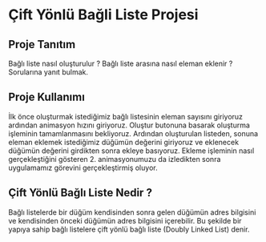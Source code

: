 # Çift Yönlü Bağli Liste Projesi

## Proje Tanıtım
Bağlı liste nasıl oluşturulur ? Bağlı liste arasına nasıl eleman eklenir ? Sorularına yanıt bulmak.

## Proje Kullanımı
İlk önce oluşturmak istediğimiz bağlı listesinin eleman sayısını giriyoruz ardından animasyon hızını giriyoruz.
Oluştur butonuna basarak oluşturma işleminin tamamlanmasını bekliyoruz.
Ardından oluşturulan listeden, sonuna eleman eklemek istediğimiz düğümün değerini giriyoruz ve eklenecek düğümün değerini girdikten sonra ekleye basıyoruz.
Ekleme işleminin nasıl gerçekleştiğini gösteren 2. animasyonumuzu da izledikten sonra uygulamamız görevini gerçekleştirmiş oluyor.

## Çift Yönlü Bağlı Liste Nedir ?
  Bağlı listelerde bir düğüm kendisinden sonra gelen düğümün adres bilgisini ve kendisinden önceki düğümün adres bilgisini içerebilir. Bu şekilde bir yapıya sahip bağlı listelere çift yönlü bağlı liste (Doubly Linked List) denir.


